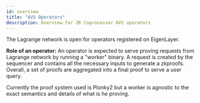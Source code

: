 ```yaml
---
id: overview
title: "AVS Operators"
description: Overview for ZK Coprocessor AVS operators
---
```


The Lagrange network is open for operators registered on EigenLayer.

**Role of an operator:** An operator is expected to serve proving requests from Lagrange network by running a "worker" binary. A request is created by the sequencer and contains all the necessary inputs to generate a zkproofs. Overall, a set of proofs are aggregated into a final proof to serve a user query.

Currently the proof system used is Plonky2 but a worker is agnostic to the exact semantics and details of what is he proving.
